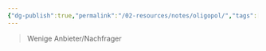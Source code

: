 ```yaml
---
{"dg-publish":true,"permalink":"/02-resources/notes/oligopol/","tags":["BWL"],"noteIcon":"","updated":"2025-03-17T09:48:04.000+01:00"}
---
```


>Wenige Anbieter/Nachfrager